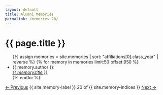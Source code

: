 ```yaml
---
layout: default
title: Alumni Memories
permalink: /memories-20/
---
```


<h1>{{ page.title }}</h1>

<ul>
  {% assign memories = site.memories | sort: "affiliations[0].class_year" | reverse %}
  {% for memory in memories limit:50 offset:950 %}
    <li>
      {{ memory.author }}:<br><a href="{{ memory.url }}"><i>{{ memory.title }}</i></a>
    </li>
  {% endfor %}
</ul>

<nav class="memory-nav">
  <a href="/memories-19/" class="pill-nav prev">&larr; Previous</a>
  <span>{{ site.memory-label }} 20 of {{ site.memory-indices }}</span>
  <a href="/memories-21/" class="pill-nav next">Next &rarr;</a>
</nav>
